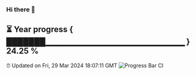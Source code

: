 ### Hi there 👋
⏳ Year progress { ███████▁▁▁▁▁▁▁▁▁▁▁▁▁▁▁▁▁▁▁▁▁▁▁ } 24.25 %
---
⏰ Updated on Fri, 29 Mar 2024 18:07:11 GMT
![Progress Bar CI](https://github.com/Moyi321/Moyi321/workflows/Progress%20Bar%20CI/badge.svg)
